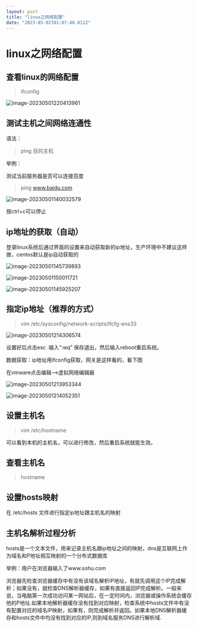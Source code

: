 ```yaml
---
layout: post
title: "linux之网络配置"
date: "2023-05-02T01:07:40.011Z"
---
```

linux之网络配置
==========

查看linux的网络配置
------------

> ifconfig

![image-20230501220413961](https://img2023.cnblogs.com/blog/2355908/202305/2355908-20230501220518763-1615461373.png)

测试主机之间网络连通性
-----------

语法：

> ping 目的主机

举例：

测试当前服务器是否可以连接百度

> ping www.baidu.com

![image-20230501140032579](https://img2023.cnblogs.com/blog/2355908/202305/2355908-20230501220518391-1831265107.png)

按ctrl+c可以停止

ip地址的获取（自动）
-----------

登录linux系统后通过界面的设置来自动获取新的ip地址，生产环境中不建议这样做，centos默认是ip自动获取的

![image-20230501145739893](https://img2023.cnblogs.com/blog/2355908/202305/2355908-20230501220518051-1430411132.png)

![image-20230501150011721](https://img2023.cnblogs.com/blog/2355908/202305/2355908-20230501220517701-1706432406.png)

![image-20230501145925207](https://img2023.cnblogs.com/blog/2355908/202305/2355908-20230501220517337-579537154.png)

指定ip地址（推荐的方式）
-------------

> vim /etc/sysconfig/network-scripts/ifcfg-ens33

![image-20230501214306574](https://img2023.cnblogs.com/blog/2355908/202305/2355908-20230501220516866-2017180033.png)

设置好后点击esc .输入“:wq” 保存退出，然后输入reboot重启系统。

数据获取：ip地址用ifconfig获取，网关是这样看的，看下图

在vmware点击编辑-->虚拟网络编辑器

![image-20230501213953344](https://img2023.cnblogs.com/blog/2355908/202305/2355908-20230501220516357-874111635.png)

![image-20230501214052351](https://img2023.cnblogs.com/blog/2355908/202305/2355908-20230501220515761-1789947760.png)

设置主机名
-----

> vim /etc/hostname

可以看到本机的主机名，可以进行修改，然后重启系统就能生效。

查看主机名
-----

> hostname

设置hosts映射
---------

在 /etc/hosts 文件进行指定ip地址跟主机名的映射

主机名解析过程分析
---------

hosts是一个文本文件，用来记录主机名跟ip地址之间的映射，dns是互联网上作为域名和P地址相互映射的一个分布式数据库

举例：用户在浏览器输入了www.sohu.com

浏览器先检查浏览器缓存中有没有该域名解析IP地址，有就先调用这个IP完成解析；如果没有，就检查DNS解析器缓存，如果有直接返回IP完成解析。一般来说，当电脑第一次成功访问某一网站后，在一定时间内，浏览器或操作系统会缓存他的P地址.如果本地解析器缓存没有找到对应映射，检查系统中hosts文件中有没有配置对应的域名IP映射，如果有，则完成解析并返回。如果本地DNS解析器缓存和hosts文件中均没有找到对应的IP,则到域名服务DNS进行解析域.